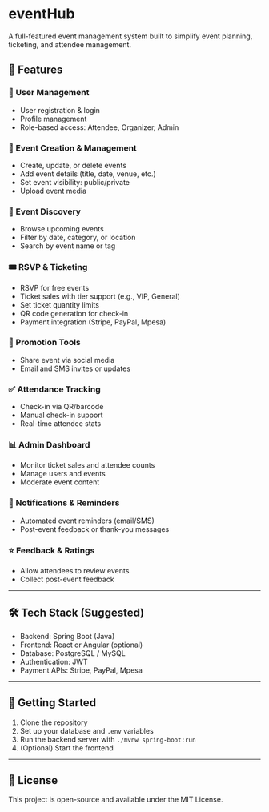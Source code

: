 # eventHub

A full-featured event management system built to simplify event planning, ticketing, and attendee management.

## 🚀 Features

### 🔐 User Management
- User registration & login
- Profile management
- Role-based access: Attendee, Organizer, Admin

### 📅 Event Creation & Management
- Create, update, or delete events
- Add event details (title, date, venue, etc.)
- Set event visibility: public/private
- Upload event media

### 🔎 Event Discovery
- Browse upcoming events
- Filter by date, category, or location
- Search by event name or tag

### 🎟️ RSVP & Ticketing
- RSVP for free events
- Ticket sales with tier support (e.g., VIP, General)
- Set ticket quantity limits
- QR code generation for check-in
- Payment integration (Stripe, PayPal, Mpesa)

### 📣 Promotion Tools
- Share event via social media
- Email and SMS invites or updates

### ✅ Attendance Tracking
- Check-in via QR/barcode
- Manual check-in support
- Real-time attendee stats

### 📊 Admin Dashboard
- Monitor ticket sales and attendee counts
- Manage users and events
- Moderate event content

### 🔔 Notifications & Reminders
- Automated event reminders (email/SMS)
- Post-event feedback or thank-you messages

### ⭐ Feedback & Ratings
- Allow attendees to review events
- Collect post-event feedback

---

## 🛠 Tech Stack (Suggested)
- Backend: Spring Boot (Java)
- Frontend: React or Angular (optional)
- Database: PostgreSQL / MySQL
- Authentication: JWT
- Payment APIs: Stripe, PayPal, Mpesa

---

## 📌 Getting Started
1. Clone the repository
2. Set up your database and `.env` variables
3. Run the backend server with `./mvnw spring-boot:run`
4. (Optional) Start the frontend

---

## 📃 License
This project is open-source and available under the MIT License.
